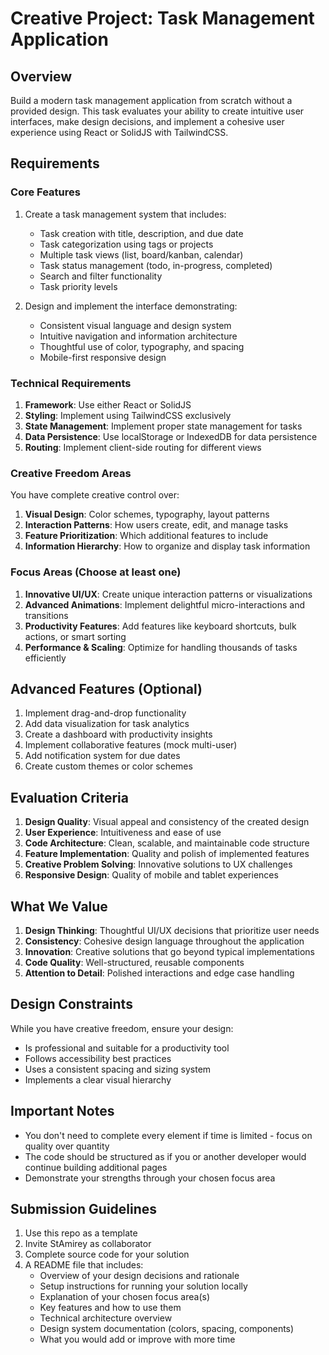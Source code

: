 # Creative Project: Task Management Application

## Overview
Build a modern task management application from scratch without a provided design. This task evaluates your ability to create intuitive user interfaces, make design decisions, and implement a cohesive user experience using React or SolidJS with TailwindCSS.

## Requirements

### Core Features
1. Create a task management system that includes:
   - Task creation with title, description, and due date
   - Task categorization using tags or projects
   - Multiple task views (list, board/kanban, calendar)
   - Task status management (todo, in-progress, completed)
   - Search and filter functionality
   - Task priority levels

2. Design and implement the interface demonstrating:
   - Consistent visual language and design system
   - Intuitive navigation and information architecture
   - Thoughtful use of color, typography, and spacing
   - Mobile-first responsive design

### Technical Requirements
1. **Framework**: Use either React or SolidJS
2. **Styling**: Implement using TailwindCSS exclusively
3. **State Management**: Implement proper state management for tasks
4. **Data Persistence**: Use localStorage or IndexedDB for data persistence
5. **Routing**: Implement client-side routing for different views

### Creative Freedom Areas
You have complete creative control over:
1. **Visual Design**: Color schemes, typography, layout patterns
2. **Interaction Patterns**: How users create, edit, and manage tasks
3. **Feature Prioritization**: Which additional features to include
4. **Information Hierarchy**: How to organize and display task information

### Focus Areas (Choose at least one)
1. **Innovative UI/UX**: Create unique interaction patterns or visualizations
2. **Advanced Animations**: Implement delightful micro-interactions and transitions
3. **Productivity Features**: Add features like keyboard shortcuts, bulk actions, or smart sorting
4. **Performance & Scaling**: Optimize for handling thousands of tasks efficiently

## Advanced Features (Optional)
1. Implement drag-and-drop functionality
2. Add data visualization for task analytics
3. Create a dashboard with productivity insights
4. Implement collaborative features (mock multi-user)
5. Add notification system for due dates
6. Create custom themes or color schemes

## Evaluation Criteria

1. **Design Quality**: Visual appeal and consistency of the created design
2. **User Experience**: Intuitiveness and ease of use
3. **Code Architecture**: Clean, scalable, and maintainable code structure
4. **Feature Implementation**: Quality and polish of implemented features
5. **Creative Problem Solving**: Innovative solutions to UX challenges
6. **Responsive Design**: Quality of mobile and tablet experiences

## What We Value

1. **Design Thinking**: Thoughtful UI/UX decisions that prioritize user needs
2. **Consistency**: Cohesive design language throughout the application
3. **Innovation**: Creative solutions that go beyond typical implementations
4. **Code Quality**: Well-structured, reusable components
5. **Attention to Detail**: Polished interactions and edge case handling

## Design Constraints

While you have creative freedom, ensure your design:
- Is professional and suitable for a productivity tool
- Follows accessibility best practices
- Uses a consistent spacing and sizing system
- Implements a clear visual hierarchy

## Important Notes

- You don't need to complete every element if time is limited - focus on quality over quantity
- The code should be structured as if you or another developer would continue building additional pages
- Demonstrate your strengths through your chosen focus area

## Submission Guidelines

1. Use this repo as a template
2. Invite StAmirey as collaborator
3. Complete source code for your solution
4. A README file that includes:
   - Overview of your design decisions and rationale
   - Setup instructions for running your solution locally
   - Explanation of your chosen focus area(s)
   - Key features and how to use them
   - Technical architecture overview
   - Design system documentation (colors, spacing, components)
   - What you would add or improve with more time